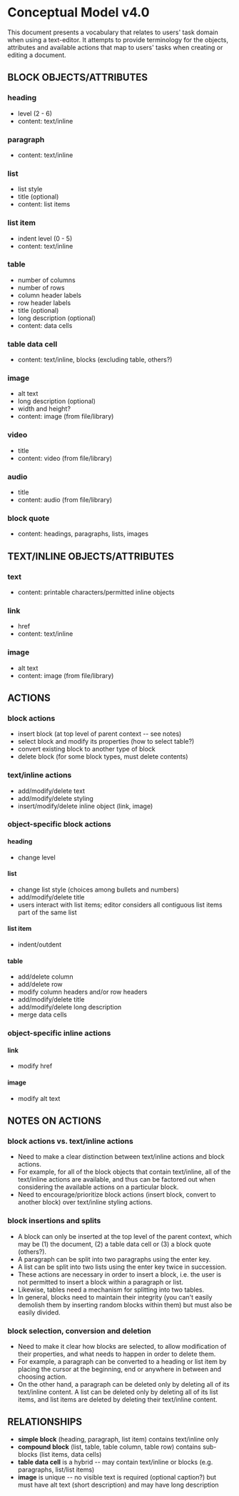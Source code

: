 # Conceptual Model v4.0

This document presents a vocabulary that relates to users' task domain when using
a text-editor. It attempts to provide terminology for the objects, attributes and
available actions that map to users' tasks when creating or editing a document.

## BLOCK OBJECTS/ATTRIBUTES

### heading
* level (2 - 6)
* content: text/inline

### paragraph
* content: text/inline

### list
* list style
* title (optional)
* content: list items

### list item
* indent level (0 - 5)
* content: text/inline

### table
* number of columns
* number of rows
* column header labels
* row header labels
* title (optional)
* long description (optional)
* content: data cells

### table data cell
* content: text/inline, blocks (excluding table, others?)

### image
* alt text
* long description (optional)
* width and height?
* content: image (from file/library)

### video
* title
* content: video (from file/library)

### audio
* title
* content: audio (from file/library)

### block quote
* content: headings, paragraphs, lists, images

## TEXT/INLINE OBJECTS/ATTRIBUTES

### text
* content: printable characters/permitted inline objects

### link
* href
* content: text/inline

### image
* alt text
* content: image (from file/library)

## ACTIONS

### block actions
* insert block (at top level of parent context -- see notes)
* select block and modify its properties (how to select table?)
* convert existing block to another type of block
* delete block (for some block types, must delete contents)

### text/inline actions
* add/modify/delete text
* add/modify/delete styling
* insert/modify/delete inline object (link, image)

### object-specific block actions

#### heading
* change level

#### list
* change list style (choices among bullets and numbers)
* add/modify/delete title
* users interact with list items; editor considers all contiguous list items
  part of the same list

#### list item
* indent/outdent

#### table
* add/delete column
* add/delete row
* modify column headers and/or row headers
* add/modify/delete title
* add/modify/delete long description
* merge data cells

### object-specific inline actions

#### link
* modify href

#### image
* modify alt text


## NOTES ON ACTIONS

### block actions vs. text/inline actions
* Need to make a clear distinction between text/inline actions and block actions.
* For example, for all of the block objects that contain text/inline, all of the
  text/inline actions are available, and thus can be factored out when
  considering the available actions on a particular block.
* Need to encourage/prioritize block actions (insert block, convert to another
  block) over text/inline styling actions.

### block insertions and splits
* A block can only be inserted at the top level of the parent context, which may
  be (1) the document, (2) a table data cell or (3) a block quote (others?).
* A paragraph can be split into two paragraphs using the enter key.
* A list can be split into two lists using the enter key twice in succession.
* These actions are necessary in order to insert a block, i.e. the user is not
  permitted to insert a block within a paragraph or list.
* Likewise, tables need a mechanism for splitting into two tables.
* In general, blocks need to maintain their integrity (you can't easily demolish
  them by inserting random blocks within them) but must also be easily divided.

### block selection, conversion and deletion
* Need to make it clear how blocks are selected, to allow modification of their
  properties, and what needs to happen in order to delete them.
* For example, a paragraph can be converted to a heading or list item by placing
  the cursor at the beginning, end or anywhere in between and choosing action.
* On the other hand, a paragraph can be deleted only by deleting all of its
  text/inline content. A list can be deleted only by deleting all of its list
  items, and list items are deleted by deleting their text/inline content.

## RELATIONSHIPS

* **simple block** (heading, paragraph, list item) contains text/inline only
* **compound block** (list, table, table column, table row) contains sub-blocks
  (list items, data cells)
* **table data cell** is a hybrid -- may contain text/inline or blocks (e.g.
  paragraphs, list/list items)
* **image** is unique -- no visible text is required (optional caption?) but
  must have alt text (short description) and may have long description
